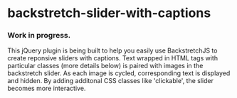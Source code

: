 backstretch-slider-with-captions
================================

 ### Work in progress. ###

This jQuery plugin is being built to help you easily use BackstretchJS to create reponsive sliders with captions. Text wrapped in HTML tags with particular classes (more details below) is paired with images in the backstretch slider. As each image is cycled, corresponding text is displayed and hidden. By adding additonal CSS classes like 'clickable', the slider becomes more interactive.
